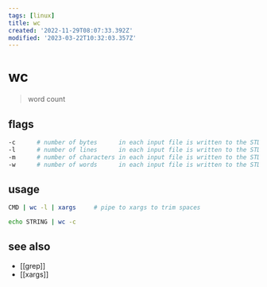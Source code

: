 ```yaml
---
tags: [linux]
title: wc
created: '2022-11-29T08:07:33.392Z'
modified: '2023-03-22T10:32:03.357Z'
---
```


# wc

> word count

## flags

```sh
-c      # number of bytes      in each input file is written to the STDOUT
-l      # number of lines      in each input file is written to the STDOUT
-m      # number of characters in each input file is written to the STDOUT
-w      # number of words      in each input file is written to the STDOUT
```

## usage

```sh
CMD | wc -l | xargs     # pipe to xargs to trim spaces

echo STRING | wc -c
```

## see also

- [[grep]]
- [[xargs]]
